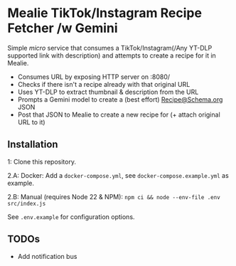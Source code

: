 # Mealie TikTok/Instagram Recipe Fetcher /w Gemini

Simple *micro* service that consumes a TikTok/Instagram(/Any YT-DLP supported link with description) and attempts to create a recipe for it in Mealie.

- Consumes URL by exposing HTTP server on :8080/
- Checks if there isn't a recipe already with that original URL
- Uses YT-DLP to extract thumbnail & description from the URL
- Prompts a Gemini model to create a (best effort) Recipe@Schema.org JSON
- Post that JSON to Mealie to create a new recipe for (+ attach original URL to it)

## Installation

1: Clone this repository.

2.A: Docker: Add a `docker-compose.yml`, see `docker-compose.example.yml` as example.

2.B: Manual (requires Node 22 & NPM): `npm ci && node --env-file .env src/index.js`

See `.env.example` for configuration options.

## TODOs

- Add notification bus